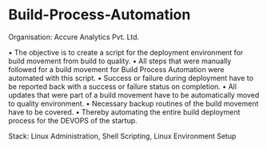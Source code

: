 # Build-Process-Automation

Organisation: Accure Analytics Pvt. Ltd.

• The objective is to create a script for the deployment environment for build movement from build to quality.                              • All steps that were manually followed for a build movement for Build Process Automation were automated with this script.                  • Success or failure during deployment have to be reported back with a success or failure status on completion.                            • All updates that were part of a build movement have to be automatically moved to quality environment.                                    • Necessary backup routines of the build movement have to be covered.                                                                      • Thereby automating the entire build deployment process for the DEVOPS of the startup.

Stack: Linux Administration, Shell Scripting, Linux Environment Setup
